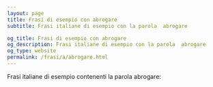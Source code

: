 ```yaml
---
layout: page
title: Frasi di esempio con abrogare 
subtitle: Frasi italiane di esempio con la parola  abrogare

og_title: Frasi di esempio con abrogare 
og_description: Frasi italiane di esempio con la parola  abrogare
og_type: website
permalink: /frasi/a/abrogare.html
---
```


Frasi italiane di esempio contenenti la parola abrogare:


